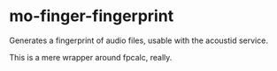 # mo-finger-fingerprint

Generates a fingerprint of audio files, usable with the acoustid service.

This is a mere wrapper around fpcalc, really.
